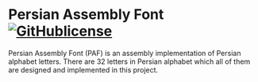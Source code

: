 
# Persian Assembly Font &nbsp; [![GitHublicense](https://img.shields.io/badge/license-MIT-blue.svg )](https://github.com/imnr/persian-assembly-font/blob/master/LICENSE)

Persian Assembly Font (PAF) is an assembly implementation of Persian alphabet letters. There are 32 letters in Persian alphabet which all of them are designed and implemented in this project.
